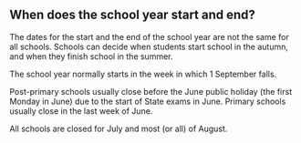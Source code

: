 ##  When does the school year start and end?

The dates for the start and the end of the school year are not the same for
all schools. Schools can decide when students start school in the autumn, and
when they finish school in the summer.

The school year normally starts in the week in which 1 September falls.

Post-primary schools usually close before the June public holiday (the first
Monday in June) due to the start of State exams in June. Primary schools
usually close in the last week of June.

All schools are closed for July and most (or all) of August.
